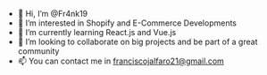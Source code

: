 - 👋 Hi, I’m @Fr4nk19
- 👀 I’m interested in Shopify and E-Commerce Developments
- 🌱 I’m currently learning React.js and Vue.js
- 💞️ I’m looking to collaborate on big projects and be part of a great community
- 📫 You can contact me in franciscojalfaro21@gmail.com

<!---
Fr4nk19/Fr4nk19 is a ✨ special ✨ repository because its `README.md` (this file) appears on your GitHub profile.
You can click the Preview link to take a look at your changes.
--->
